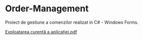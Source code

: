 # Order-Management
Proiect de gestiune a comenzilor realizat in C# - Windows Forms.

[Exploatarea curentă a aplicației.pdf](https://github.com/adrianprp/Order-Management/files/8261859/Exploatarea.curenta.a.aplica.iei.pdf)
